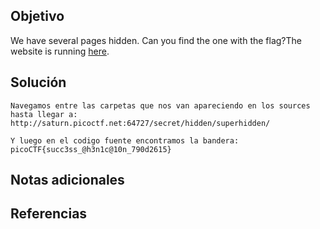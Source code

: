 ## Objetivo
We have several pages hidden. Can you find the one with the flag?The website is running [here](http://saturn.picoctf.net:64727/).
## Solución
```
Navegamos entre las carpetas que nos van apareciendo en los sources hasta llegar a:
http://saturn.picoctf.net:64727/secret/hidden/superhidden/

Y luego en el codigo fuente encontramos la bandera:
picoCTF{succ3ss_@h3n1c@10n_790d2615}
```
## Notas adicionales
## Referencias